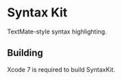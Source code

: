 # Syntax Kit

TextMate-style syntax highlighting.


## Building

Xcode 7 is required to build SyntaxKit.
